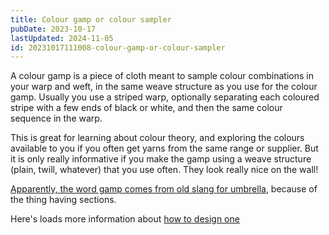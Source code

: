 ```yaml
---
title: Colour gamp or colour sampler
pubDate: 2023-10-17
lastUpdated: 2024-11-05
id: 20231017111008-colour-gamp-or-colour-sampler
---
```


A colour gamp is a piece of cloth meant to sample colour combinations in your warp and weft, in the same weave structure as you use for the colour gamp. Usually you use a striped warp, optionally separating each coloured stripe with a few ends of black or white, and then the same colour sequence in the warp.

This is great for learning about colour theory, and exploring the colours available to you if you often get yarns from the same range or supplier. But it is only really informative if you make the gamp using a weave structure (plain, twill, whatever) that you use often. They look really nice on the wall!

[Apparently, the word gamp comes from old slang for umbrella](https://handwovenmagazine.com/actual-definition-gamp/), because of the thing having sections.

Here's loads more information about [how to design one](https://web.archive.org/web/20240617100157/https://weavezine.com/content/color-gamps.html)
